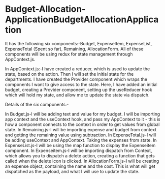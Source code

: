 # Budget-Allocation-ApplicationBudgetAllocationApplication

It has the following six components:-Budget, ExpenseItem, ExpenseList, ExpenseTotal (Spent so far), Remaining, AllocationForm. All of these components will be using redux for state management through AppContext.js.

In AppContext.js:-I have created a reducer, which is used to update the state, based on the action. Then I will set the initial state for the departments. I have created the Provider component which wraps the components I want to give access to the state. Here, I have added an initial budget, creating a Provider component, setting up the useReducer hook which will hold my state, and allow me to update the state via dispatch.

Details of the six components:-

In Budget.js-I will be adding text and value for my budget. I will be importing app context and the useContext hook, and pass my AppContext to it - this is how a component connects to the context in order to get values from global state.
In Remaining.js-I will be importing expense and budget from context and getting the remaining value using subtraction.
In ExpenseTotal.js-I will be adding useContext and AppContext. Taking the expenses from state.
In ExpenseList.js-I will be using the map function to display the Expenseitem component.
In Expenseitem.js-I will be importing dispatch from Context, which allows you to dispatch a delete action, creating a function that gets called when the delete icon is clicked.
In AllocationForm.js-I will be creating an expense object, containing the name and the cost. This is what will get dispatched as the payload, and what I will use to update the state.
